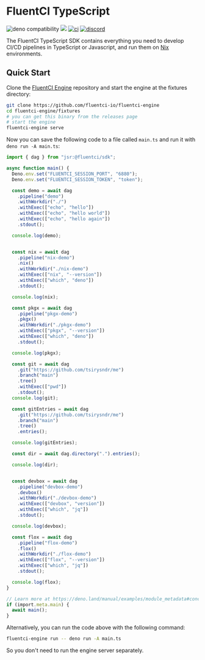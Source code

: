 # FluentCI TypeScript

![deno compatibility](https://shield.deno.dev/deno/^1.41)
[![](https://jsr.io/badges/@fluentci/sdk)](https://jsr.io/@fluentci/sdk)
[![ci](https://github.com/fluentci-io/fluentci-engine/actions/workflows/ci.yml/badge.svg)](https://github.com/fluentci-io/fluentci-engine/actions/workflows/ci.yml)
[![discord](https://img.shields.io/discord/1132020671262773358?label=discord&logo=discord&color=5865F2)](https://discord.gg/V4U6dPskKc)

The FluentCI TypeScript SDK contains everything you need to develop CI/CD pipelines in TypeScript or Javascript, and run them on [Nix](https://nixos.org) environments.

## Quick Start

Clone the [FluentCI Engine](https://github.com/fluentci-io/fluentci-engine) repository and start the engine at the fixtures directory:

```bash
git clone https://github.com/fluentci-io/fluentci-engine
cd fluentci-engine/fixtures
# you can get this binary from the releases page
# start the engine
fluentci-engine serve
```

Now you can save the following code to a file called `main.ts` and run it with `deno run -A main.ts`:

```typescript
import { dag } from "jsr:@fluentci/sdk";

async function main() {
  Deno.env.set("FLUENTCI_SESSION_PORT", "6880");
  Deno.env.set("FLUENTCI_SESSION_TOKEN", "token");

  const demo = await dag
    .pipeline("demo")
    .withWorkdir("./")
    .withExec(["echo", "hello"])
    .withExec(["echo", "hello world"])
    .withExec(["echo", "hello again"])
    .stdout();

  console.log(demo);


  const nix = await dag
    .pipeline("nix-demo")
    .nix()
    .withWorkdir("./nix-demo")
    .withExec(["nix", "--version"])
    .withExec(["which", "deno"])
    .stdout();

  console.log(nix);

  const pkgx = await dag
    .pipeline("pkgx-demo")
    .pkgx()
    .withWorkdir("./pkgx-demo")
    .withExec(["pkgx", "--version"])
    .withExec(["which", "deno"])
    .stdout();

  console.log(pkgx);

  const git = await dag
    .git("https://github.com/tsirysndr/me")
    .branch("main")
    .tree()
    .withExec(["pwd"])
    .stdout();
  console.log(git);

  const gitEntries = await dag
    .git("https://github.com/tsirysndr/me")
    .branch("main")
    .tree()
    .entries();

  console.log(gitEntries);

  const dir = await dag.directory(".").entries();

  console.log(dir);


  const devbox = await dag
    .pipeline("devbox-demo")
    .devbox()
    .withWorkdir("./devbox-demo")
    .withExec(["devbox", "version"])
    .withExec(["which", "jq"])
    .stdout();

  console.log(devbox);

  const flox = await dag
    .pipeline("flox-demo")
    .flox()
    .withWorkdir("./flox-demo")
    .withExec(["flox", "--version"])
    .withExec(["which", "jq"])
    .stdout();

  console.log(flox);
}

// Learn more at https://deno.land/manual/examples/module_metadata#concepts
if (import.meta.main) {
  await main();
}
```

Alternatively, you can run the code above with the following command:

```bash
fluentci-engine run -- deno run -A main.ts
```

So you don't need to run the engine server separately.